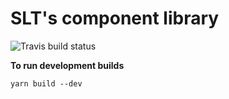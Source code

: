 # SLT's component library

![Travis build status](https://travis-ci.org/SurLaTable/slt-ui.svg?branch=master)

**To run development builds**
```
yarn build --dev
```
